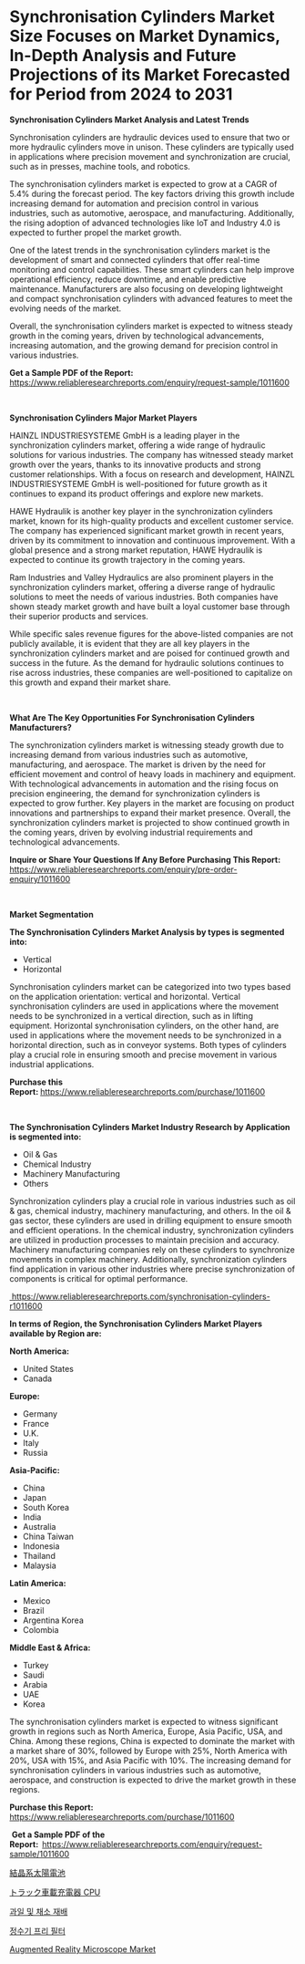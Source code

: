 <p><h1>Synchronisation Cylinders Market Size Focuses on Market Dynamics, In-Depth Analysis and Future Projections of its Market Forecasted for Period from 2024 to 2031</h1></p><p><strong>Synchronisation Cylinders Market Analysis and Latest Trends</strong></p>
<p><p>Synchronisation cylinders are hydraulic devices used to ensure that two or more hydraulic cylinders move in unison. These cylinders are typically used in applications where precision movement and synchronization are crucial, such as in presses, machine tools, and robotics.</p><p>The synchronisation cylinders market is expected to grow at a CAGR of 5.4% during the forecast period. The key factors driving this growth include increasing demand for automation and precision control in various industries, such as automotive, aerospace, and manufacturing. Additionally, the rising adoption of advanced technologies like IoT and Industry 4.0 is expected to further propel the market growth.</p><p>One of the latest trends in the synchronisation cylinders market is the development of smart and connected cylinders that offer real-time monitoring and control capabilities. These smart cylinders can help improve operational efficiency, reduce downtime, and enable predictive maintenance. Manufacturers are also focusing on developing lightweight and compact synchronisation cylinders with advanced features to meet the evolving needs of the market.</p><p>Overall, the synchronisation cylinders market is expected to witness steady growth in the coming years, driven by technological advancements, increasing automation, and the growing demand for precision control in various industries.</p></p>
<p><strong>Get a Sample PDF of the Report:&nbsp;</strong> <a href="https://www.reliableresearchreports.com/enquiry/request-sample/1011600">https://www.reliableresearchreports.com/enquiry/request-sample/1011600</a></p>
<p>&nbsp;</p>
<p><strong>Synchronisation Cylinders Major Market Players</strong></p>
<p><p>HAINZL INDUSTRIESYSTEME GmbH is a leading player in the synchronization cylinders market, offering a wide range of hydraulic solutions for various industries. The company has witnessed steady market growth over the years, thanks to its innovative products and strong customer relationships. With a focus on research and development, HAINZL INDUSTRIESYSTEME GmbH is well-positioned for future growth as it continues to expand its product offerings and explore new markets.</p><p>HAWE Hydraulik is another key player in the synchronization cylinders market, known for its high-quality products and excellent customer service. The company has experienced significant market growth in recent years, driven by its commitment to innovation and continuous improvement. With a global presence and a strong market reputation, HAWE Hydraulik is expected to continue its growth trajectory in the coming years.</p><p>Ram Industries and Valley Hydraulics are also prominent players in the synchronization cylinders market, offering a diverse range of hydraulic solutions to meet the needs of various industries. Both companies have shown steady market growth and have built a loyal customer base through their superior products and services.</p><p>While specific sales revenue figures for the above-listed companies are not publicly available, it is evident that they are all key players in the synchronization cylinders market and are poised for continued growth and success in the future. As the demand for hydraulic solutions continues to rise across industries, these companies are well-positioned to capitalize on this growth and expand their market share.</p></p>
<p>&nbsp;</p>
<p><strong>What Are The Key Opportunities For Synchronisation Cylinders Manufacturers?</strong></p>
<p><p>The synchronization cylinders market is witnessing steady growth due to increasing demand from various industries such as automotive, manufacturing, and aerospace. The market is driven by the need for efficient movement and control of heavy loads in machinery and equipment. With technological advancements in automation and the rising focus on precision engineering, the demand for synchronization cylinders is expected to grow further. Key players in the market are focusing on product innovations and partnerships to expand their market presence. Overall, the synchronization cylinders market is projected to show continued growth in the coming years, driven by evolving industrial requirements and technological advancements.</p></p>
<p><strong>Inquire or Share Your Questions If Any Before Purchasing This Report:</strong> <a href="https://www.reliableresearchreports.com/enquiry/pre-order-enquiry/1011600">https://www.reliableresearchreports.com/enquiry/pre-order-enquiry/1011600</a></p>
<p>&nbsp;</p>
<p><strong>Market Segmentation</strong></p>
<p><strong>The Synchronisation Cylinders Market Analysis by types is segmented into:</strong></p>
<p><ul><li>Vertical</li><li>Horizontal</li></ul></p>
<p><p>Synchronisation cylinders market can be categorized into two types based on the application orientation: vertical and horizontal. Vertical synchronisation cylinders are used in applications where the movement needs to be synchronized in a vertical direction, such as in lifting equipment. Horizontal synchronisation cylinders, on the other hand, are used in applications where the movement needs to be synchronized in a horizontal direction, such as in conveyor systems. Both types of cylinders play a crucial role in ensuring smooth and precise movement in various industrial applications.</p></p>
<p><strong>Purchase this Report:&nbsp;</strong><a href="https://www.reliableresearchreports.com/purchase/1011600">https://www.reliableresearchreports.com/purchase/1011600</a></p>
<p>&nbsp;</p>
<p><strong>The Synchronisation Cylinders Market Industry Research by Application is segmented into:</strong></p>
<p><ul><li>Oil & Gas</li><li>Chemical Industry</li><li>Machinery Manufacturing</li><li>Others</li></ul></p>
<p><p>Synchronization cylinders play a crucial role in various industries such as oil & gas, chemical industry, machinery manufacturing, and others. In the oil & gas sector, these cylinders are used in drilling equipment to ensure smooth and efficient operations. In the chemical industry, synchronization cylinders are utilized in production processes to maintain precision and accuracy. Machinery manufacturing companies rely on these cylinders to synchronize movements in complex machinery. Additionally, synchronization cylinders find application in various other industries where precise synchronization of components is critical for optimal performance.</p></p>
<p><a href="https://www.reliableresearchreports.com/synchronisation-cylinders-r1011600">&nbsp;https://www.reliableresearchreports.com/synchronisation-cylinders-r1011600</a></p>
<p><strong>In terms of Region, the Synchronisation Cylinders Market Players available by Region are:</strong></p>
<p>
    <p> <strong> North America: </strong>
        <ul>
            <li>United States</li>
            <li>Canada</li>
        </ul>
        </p> 
    <p> <strong> Europe: </strong>
        <ul>
            <li>Germany</li>
            <li>France</li>
            <li>U.K.</li>
            <li>Italy</li>
            <li>Russia</li>
        </ul>
        </p> 
    <p> <strong> Asia-Pacific: </strong>
        <ul>
            <li>China</li>
            <li>Japan</li>
            <li>South Korea</li>
            <li>India</li>
            <li>Australia</li>
            <li>China Taiwan</li>
            <li>Indonesia</li>
            <li>Thailand</li>
            <li>Malaysia</li>
        </ul>
        </p> 
    <p> <strong> Latin America: </strong>
        <ul>
            <li>Mexico</li>
            <li>Brazil</li>
            <li>Argentina Korea</li>
            <li>Colombia</li>
        </ul>
        </p> 
    <p> <strong> Middle East & Africa: </strong>
        <ul>
            <li>Turkey</li>
            <li>Saudi</li>
            <li>Arabia</li>
            <li>UAE</li>
            <li>Korea</li>
        </ul>
    </p>
    </p>
<p><p>The synchronisation cylinders market is expected to witness significant growth in regions such as North America, Europe, Asia Pacific, USA, and China. Among these regions, China is expected to dominate the market with a market share of 30%, followed by Europe with 25%, North America with 20%, USA with 15%, and Asia Pacific with 10%. The increasing demand for synchronisation cylinders in various industries such as automotive, aerospace, and construction is expected to drive the market growth in these regions.</p></p>
<p><strong>Purchase this Report: </strong><a href="https://www.reliableresearchreports.com/purchase/1011600">https://www.reliableresearchreports.com/purchase/1011600</a></p>
<p>&nbsp;<strong>Get a Sample PDF of the Report:&nbsp;&nbsp;</strong><a href="https://www.reliableresearchreports.com/enquiry/request-sample/1011600">https://www.reliableresearchreports.com/enquiry/request-sample/1011600</a></p>
<p><strong></strong></p>
<p><p><a href="https://github.com/mm14022023/Market-Research-Report-List-2/blob/main/7285372165663.md">結晶系太陽電池</a></p><p><a href="https://github.com/NikitaBruen/Market-Research-Report-List-1/blob/main/7609954165664.md">トラック車載充電器 CPU</a></p><p><a href="https://github.com/garnett961902/Market-Research-Report-List-2/blob/main/6919682178788.md">과일 및 채소 재배</a></p><p><a href="https://github.com/brainlyez1/Market-Research-Report-List-1/blob/main/3587817178789.md">정수기 프리 필터</a></p><p><a href="https://github.com/mauripalmi/Market-Research-Report-List-4/blob/main/augmented-reality-microscope-market.md">Augmented Reality Microscope Market</a></p></p>